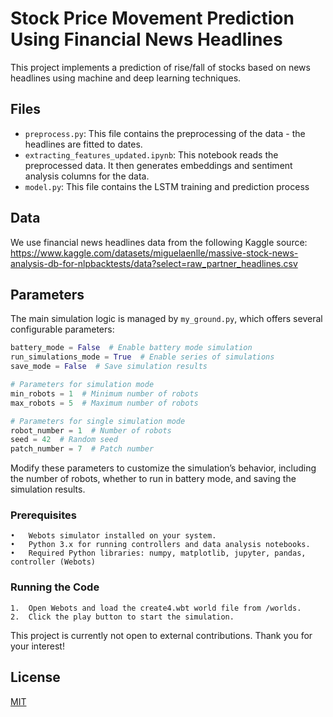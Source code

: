 # Stock Price Movement Prediction Using Financial News Headlines

This project implements a prediction of rise/fall of stocks based on news headlines using machine and deep learning techniques.

## Files

- `preprocess.py`: This file contains the preprocessing of the data - the headlines are fitted to dates.
- `extracting_features_updated.ipynb`: This notebook reads the preprocessed data. It then generates embeddings and sentiment analysis columns for the data.
- `model.py`: This file contains the LSTM training and prediction process

## Data
We use financial news headlines data from the following Kaggle source: https://www.kaggle.com/datasets/miguelaenlle/massive-stock-news-analysis-db-for-nlpbacktests/data?select=raw_partner_headlines.csv

## Parameters
The main simulation logic is managed by `my_ground.py`, which offers several configurable parameters:

```python
battery_mode = False  # Enable battery mode simulation
run_simulations_mode = True  # Enable series of simulations
save_mode = False  # Save simulation results

# Parameters for simulation mode
min_robots = 1  # Minimum number of robots
max_robots = 5  # Maximum number of robots

# Parameters for single simulation mode
robot_number = 1  # Number of robots
seed = 42  # Random seed
patch_number = 7  # Patch number
```

Modify these parameters to customize the simulation’s behavior, including the number of robots, whether to run in battery mode, and saving the simulation results.

### Prerequisites

	•	Webots simulator installed on your system.
	•	Python 3.x for running controllers and data analysis notebooks.
	•	Required Python libraries: numpy, matplotlib, jupyter, pandas, controller (Webots)

### Running the Code

	1.	Open Webots and load the create4.wbt world file from /worlds.
	2.	Click the play button to start the simulation.

This project is currently not open to external contributions. Thank you for your interest!

## License

[MIT](https://choosealicense.com/licenses/mit/)
